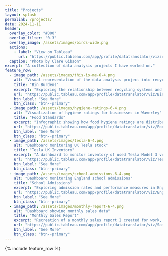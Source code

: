 ```yaml
---
title: "Projects"
layout: splash
permalink: /projects/
date: 2024-11-11
header:
  overlay_color: "#000"
  overlay_filter: "0.3"
  overlay_image: /assets/images/birds-wide.png
  actions:
    - label: "View on Tableau"
      url: "https://public.tableau.com/app/profile/datatranslator/vizzes"
  caption: "Photo by Clare Gibson"
excerpt: "A collection of data analysis projects I have worked on."
feature_row:
  - image_path: /assets/images/this-is-me-6-4.png
    alt: "Visual representation of the data analysis project into recycling systems in England"
    title: "Bin Burdens"
    excerpt: "Exploring the relationship between recycling systems and overall household recycling rate in England for the 2021/22 financial year."
    url: "https://public.tableau.com/app/profile/datatranslator/viz/BinBurdens/BinBurdens"
    btn_label: "See More"
    btn_class: "btn--primary"
  - image_path: /assets/images/hygiene-ratings-6-4.png
    alt: "Visualization of hygiene ratings for businesses in Waverley"
    title: "Food Standards"
    excerpt: "Infographic showing how food hygiene ratings are distributed by business type across local authorities in England and Wales."
    url: "https://public.tableau.com/app/profile/datatranslator/viz/FoodHygieneRatingsv1_1/Portfolio"
    btn_label: "See More"
    btn_class: "btn--primary"
  - image_path: /assets/images/tesla-6-4.png
    alt: "Dashboard monitoring UK Tesla stock"
    title: "Tesla UK Inventory"
    excerpt: "A dashboard to monitor inventory of used Tesla Model 3 vehicles in the UK, and to generate a ranked shortlist according to your preferred criteria."
    url: "https://public.tableau.com/app/profile/datatranslator/viz/TeslaM3InventoryUK/Inventory"
    btn_label: "See More"
    btn_class: "btn--primary"
  - image_path: /assets/images/school-admissions-6-4.png
    alt: "Dashboard monitoring England school admissions"
    title: "School Admissions"
    excerpt: "Exploring admission rates and performance measures in England to help parents understand how school places are allocated."
    url: "https://public.tableau.com/app/profile/datatranslator/viz/EnglandSchoolAdmissions-2022Editionv1_0_1/Home"
    btn_label: "See More"
    btn_class: "btn--primary"
  - image_path: /assets/images/monthly-report-6-4.png
    alt: "Dashboard showing monthly sales data"
    title: "Monthly Sales Report"
    excerpt: "Recreation of a monthly sales report I created for work, now using public data. Shows trends across four key performance indicators."
    url: "https://public.tableau.com/app/profile/datatranslator/viz/SampleSuperstore-MonthlyReport/MonthlyReport"
    btn_label: "See More"
    btn_class: "btn--primary"
---
```


{% include feature_row %}